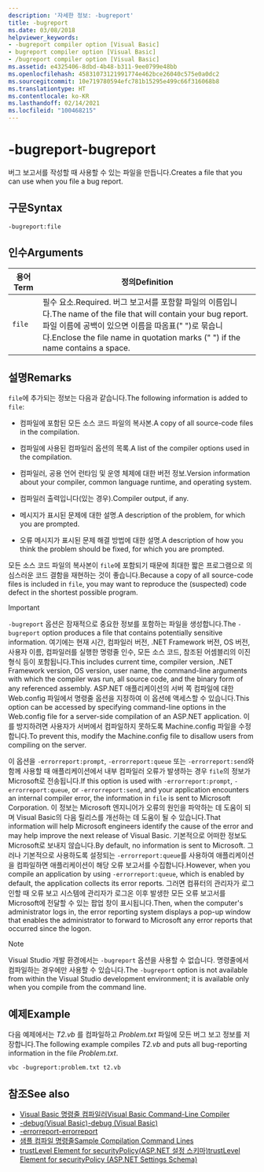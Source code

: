 ```yaml
---
description: '자세한 정보: -bugreport'
title: -bugreport
ms.date: 03/08/2018
helpviewer_keywords:
- -bugreport compiler option [Visual Basic]
- bugreport compiler option [Visual Basic]
- /bugreport compiler option [Visual Basic]
ms.assetid: e4325406-8dbd-4b48-b311-9ee0799e48bb
ms.openlocfilehash: 45831073121991774e462bce26040c575e0a0dc2
ms.sourcegitcommit: 10e719780594efc781b15295e499c66f316068b8
ms.translationtype: HT
ms.contentlocale: ko-KR
ms.lasthandoff: 02/14/2021
ms.locfileid: "100468215"
---
```

# <a name="-bugreport"></a><span data-ttu-id="dffde-103">-bugreport</span><span class="sxs-lookup"><span data-stu-id="dffde-103">-bugreport</span></span>

<span data-ttu-id="dffde-104">버그 보고서를 작성할 때 사용할 수 있는 파일을 만듭니다.</span><span class="sxs-lookup"><span data-stu-id="dffde-104">Creates a file that you can use when you file a bug report.</span></span>

## <a name="syntax"></a><span data-ttu-id="dffde-105">구문</span><span class="sxs-lookup"><span data-stu-id="dffde-105">Syntax</span></span>

```console
-bugreport:file
```

## <a name="arguments"></a><span data-ttu-id="dffde-106">인수</span><span class="sxs-lookup"><span data-stu-id="dffde-106">Arguments</span></span>

|<span data-ttu-id="dffde-107">용어</span><span class="sxs-lookup"><span data-stu-id="dffde-107">Term</span></span>|<span data-ttu-id="dffde-108">정의</span><span class="sxs-lookup"><span data-stu-id="dffde-108">Definition</span></span>|
|---|---|
|`file`|<span data-ttu-id="dffde-109">필수 요소.</span><span class="sxs-lookup"><span data-stu-id="dffde-109">Required.</span></span> <span data-ttu-id="dffde-110">버그 보고서를 포함할 파일의 이름입니다.</span><span class="sxs-lookup"><span data-stu-id="dffde-110">The name of the file that will contain your bug report.</span></span> <span data-ttu-id="dffde-111">파일 이름에 공백이 있으면 이름을 따옴표(" ")로 묶습니다.</span><span class="sxs-lookup"><span data-stu-id="dffde-111">Enclose the file name in quotation marks (" ") if the name contains a space.</span></span>|

## <a name="remarks"></a><span data-ttu-id="dffde-112">설명</span><span class="sxs-lookup"><span data-stu-id="dffde-112">Remarks</span></span>

<span data-ttu-id="dffde-113">`file`에 추가되는 정보는 다음과 같습니다.</span><span class="sxs-lookup"><span data-stu-id="dffde-113">The following information is added to `file`:</span></span>

- <span data-ttu-id="dffde-114">컴파일에 포함된 모든 소스 코드 파일의 복사본.</span><span class="sxs-lookup"><span data-stu-id="dffde-114">A copy of all source-code files in the compilation.</span></span>

- <span data-ttu-id="dffde-115">컴파일에 사용된 컴파일러 옵션의 목록.</span><span class="sxs-lookup"><span data-stu-id="dffde-115">A list of the compiler options used in the compilation.</span></span>

- <span data-ttu-id="dffde-116">컴파일러, 공용 언어 런타임 및 운영 체제에 대한 버전 정보.</span><span class="sxs-lookup"><span data-stu-id="dffde-116">Version information about your compiler, common language runtime, and operating system.</span></span>

- <span data-ttu-id="dffde-117">컴파일러 출력입니다(있는 경우).</span><span class="sxs-lookup"><span data-stu-id="dffde-117">Compiler output, if any.</span></span>

- <span data-ttu-id="dffde-118">메시지가 표시된 문제에 대한 설명.</span><span class="sxs-lookup"><span data-stu-id="dffde-118">A description of the problem, for which you are prompted.</span></span>

- <span data-ttu-id="dffde-119">오류 메시지가 표시된 문제 해결 방법에 대한 설명.</span><span class="sxs-lookup"><span data-stu-id="dffde-119">A description of how you think the problem should be fixed, for which you are prompted.</span></span>

<span data-ttu-id="dffde-120">모든 소스 코드 파일의 복사본이 `file`에 포함되기 때문에 최대한 짧은 프로그램으로 의심스러운 코드 결함을 재현하는 것이 좋습니다.</span><span class="sxs-lookup"><span data-stu-id="dffde-120">Because a copy of all source-code files is included in `file`, you may want to reproduce the (suspected) code defect in the shortest possible program.</span></span>

> [!IMPORTANT]
> <span data-ttu-id="dffde-121">`-bugreport` 옵션은 잠재적으로 중요한 정보를 포함하는 파일을 생성합니다.</span><span class="sxs-lookup"><span data-stu-id="dffde-121">The `-bugreport` option produces a file that contains potentially sensitive information.</span></span> <span data-ttu-id="dffde-122">여기에는 현재 시간, 컴파일러 버전, .NET Framework 버전, OS 버전, 사용자 이름, 컴파일러를 실행한 명령줄 인수, 모든 소스 코드, 참조된 어셈블리의 이진 형식 등이 포함됩니다.</span><span class="sxs-lookup"><span data-stu-id="dffde-122">This includes current time, compiler version, .NET Framework version, OS version, user name, the command-line arguments with which the compiler was run, all source code, and the binary form of any referenced assembly.</span></span> <span data-ttu-id="dffde-123">ASP.NET 애플리케이션의 서버 쪽 컴파일에 대한 Web.config 파일에서 명령줄 옵션을 지정하여 이 옵션에 액세스할 수 있습니다.</span><span class="sxs-lookup"><span data-stu-id="dffde-123">This option can be accessed by specifying command-line options in the Web.config file for a server-side compilation of an ASP.NET application.</span></span> <span data-ttu-id="dffde-124">이를 방지하려면 사용자가 서버에서 컴파일하지 못하도록 Machine.config 파일을 수정합니다.</span><span class="sxs-lookup"><span data-stu-id="dffde-124">To prevent this, modify the Machine.config file to disallow users from compiling on the server.</span></span>

<span data-ttu-id="dffde-125">이 옵션을 `-errorreport:prompt`, `-errorreport:queue` 또는 `-errorreport:send`와 함께 사용할 때 애플리케이션에서 내부 컴파일러 오류가 발생하는 경우 `file`의 정보가 Microsoft로 전송됩니다.</span><span class="sxs-lookup"><span data-stu-id="dffde-125">If this option is used with `-errorreport:prompt`, `-errorreport:queue`, or `-errorreport:send`, and your application encounters an internal compiler error, the information in `file` is sent to Microsoft Corporation.</span></span> <span data-ttu-id="dffde-126">이 정보는 Microsoft 엔지니어가 오류의 원인을 파악하는 데 도움이 되며 Visual Basic의 다음 릴리스를 개선하는 데 도움이 될 수 있습니다.</span><span class="sxs-lookup"><span data-stu-id="dffde-126">That information will help Microsoft engineers identify the cause of the error and may help improve the next release of Visual Basic.</span></span> <span data-ttu-id="dffde-127">기본적으로 어떠한 정보도 Microsoft로 보내지 않습니다.</span><span class="sxs-lookup"><span data-stu-id="dffde-127">By default, no information is sent to Microsoft.</span></span> <span data-ttu-id="dffde-128">그러나 기본적으로 사용하도록 설정되는 `-errorreport:queue`를 사용하여 애플리케이션을 컴파일하면 애플리케이션이 해당 오류 보고서를 수집합니다.</span><span class="sxs-lookup"><span data-stu-id="dffde-128">However, when you compile an application by using `-errorreport:queue`, which is enabled by default, the application collects its error reports.</span></span> <span data-ttu-id="dffde-129">그러면 컴퓨터의 관리자가 로그인할 때 오류 보고 시스템에 관리자가 로그온 이후 발생한 모든 오류 보고서를 Microsoft에 전달할 수 있는 팝업 창이 표시됩니다.</span><span class="sxs-lookup"><span data-stu-id="dffde-129">Then, when the computer's administrator logs in, the error reporting system displays a pop-up window that enables the administrator to forward to Microsoft any error reports that occurred since the logon.</span></span>

> [!NOTE]
> <span data-ttu-id="dffde-130">Visual Studio 개발 환경에서는 `-bugreport` 옵션을 사용할 수 없습니다. 명령줄에서 컴파일하는 경우에만 사용할 수 있습니다.</span><span class="sxs-lookup"><span data-stu-id="dffde-130">The `-bugreport` option is not available from within the Visual Studio development environment; it is available only when you compile from the command line.</span></span>

## <a name="example"></a><span data-ttu-id="dffde-131">예제</span><span class="sxs-lookup"><span data-stu-id="dffde-131">Example</span></span>

<span data-ttu-id="dffde-132">다음 예제에서는 *T2.vb* 를 컴파일하고 *Problem.txt* 파일에 모든 버그 보고 정보를 저장합니다.</span><span class="sxs-lookup"><span data-stu-id="dffde-132">The following example compiles *T2.vb* and puts all bug-reporting information in the file *Problem.txt*.</span></span>

```console
vbc -bugreport:problem.txt t2.vb
```

## <a name="see-also"></a><span data-ttu-id="dffde-133">참조</span><span class="sxs-lookup"><span data-stu-id="dffde-133">See also</span></span>

- [<span data-ttu-id="dffde-134">Visual Basic 명령줄 컴파일러</span><span class="sxs-lookup"><span data-stu-id="dffde-134">Visual Basic Command-Line Compiler</span></span>](index.md)
- [<span data-ttu-id="dffde-135">-debug(Visual Basic)</span><span class="sxs-lookup"><span data-stu-id="dffde-135">-debug (Visual Basic)</span></span>](debug.md)
- [<span data-ttu-id="dffde-136">-errorreport</span><span class="sxs-lookup"><span data-stu-id="dffde-136">-errorreport</span></span>](errorreport.md)
- [<span data-ttu-id="dffde-137">샘플 컴파일 명령줄</span><span class="sxs-lookup"><span data-stu-id="dffde-137">Sample Compilation Command Lines</span></span>](sample-compilation-command-lines.md)
- <span data-ttu-id="dffde-138">[trustLevel Element for securityPolicy(ASP.NET 설정 스키마)](/previous-versions/dotnet/netframework-4.0/as399f0x(v=vs.100))</span><span class="sxs-lookup"><span data-stu-id="dffde-138">[trustLevel Element for securityPolicy (ASP.NET Settings Schema)](/previous-versions/dotnet/netframework-4.0/as399f0x(v=vs.100))</span></span>
